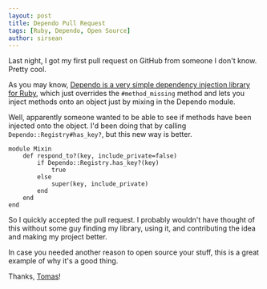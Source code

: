 ```yaml
---
layout: post
title: Dependo Pull Request
tags: [Ruby, Dependo, Open Source]
author: sirsean
---
```


Last night, I got my first pull request on GitHub from someone I don't know. Pretty cool.

As you may know, [Dependo is a very simple dependency injection library for Ruby](/2012/01/04/ruby-dependency-injection-introducing-dependo/), which just overrides the ```#method_missing``` method and lets you inject methods onto an object just by mixing in the Dependo module.

Well, apparently someone wanted to be able to see if methods have been injected onto the object. I'd been doing that by calling ```Dependo::Registry#has_key?```, but this new way is better.

    module Mixin
        def respond_to?(key, include_private=false)
            if Dependo::Registry.has_key?(key)
                true
            else
                super(key, include_private)
            end
        end
    end

So I quickly accepted the pull request. I probably wouldn't have thought of this without some guy finding my library, using it, and contributing the idea and making my project better.

In case you needed another reason to open source your stuff, this is a great example of why it's a good thing.

Thanks, [Tomas](https://github.com/tmattia)!
